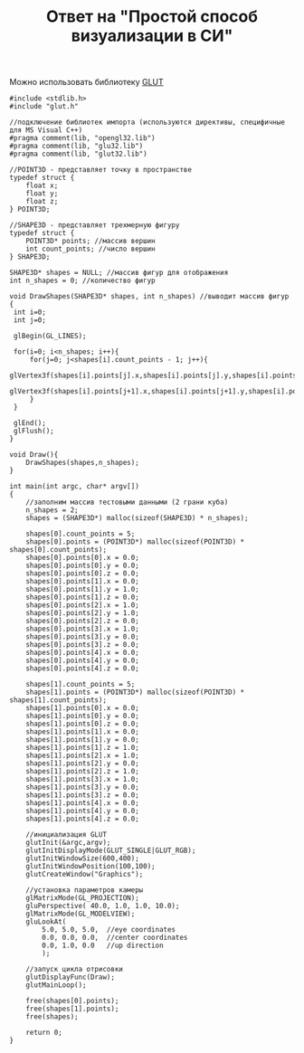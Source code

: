 ﻿---
title: "Ответ на \"Простой способ визуализации в СИ\""
se.owner.user_id: 240512
se.owner.display_name: "MSDN.WhiteKnight"
se.owner.link: "https://ru.stackoverflow.com/users/240512/msdn-whiteknight"
se.answer_id: 927951
se.question_id: 927569
se.post_type: answer
se.score: 4
se.is_accepted: False
---
<p>Можно использовать библиотеку <a href="https://www.opengl.org/resources/libraries/glut/" rel="nofollow noreferrer">GLUT</a></p>

<pre><code>#include &lt;stdlib.h&gt;
#include "glut.h"  

//подключение библиотек импорта (используются директивы, специфичные для MS Visual C++)
#pragma comment(lib, "opengl32.lib")
#pragma comment(lib, "glu32.lib")
#pragma comment(lib, "glut32.lib")

//POINT3D - представляет точку в пространстве
typedef struct {
    float x;
    float y;
    float z;
} POINT3D;

//SHAPE3D - представляет трехмерную фигуру
typedef struct {
    POINT3D* points; //массив вершин
    int count_points; //число вершин
} SHAPE3D;

SHAPE3D* shapes = NULL; //массив фигур для отображения
int n_shapes = 0; //количество фигур

void DrawShapes(SHAPE3D* shapes, int n_shapes) //выводит массив фигур
{ 
 int i=0;
 int j=0;

 glBegin(GL_LINES);

 for(i=0; i&lt;n_shapes; i++){
     for(j=0; j&lt;shapes[i].count_points - 1; j++){
         glVertex3f(shapes[i].points[j].x,shapes[i].points[j].y,shapes[i].points[j].z); 
         glVertex3f(shapes[i].points[j+1].x,shapes[i].points[j+1].y,shapes[i].points[j+1].z); 
     }
 } 

 glEnd();
 glFlush();
}

void Draw(){
    DrawShapes(shapes,n_shapes);
}

int main(int argc, char* argv[])
{
    //заполним массив тестовыми данными (2 грани куба)
    n_shapes = 2;
    shapes = (SHAPE3D*) malloc(sizeof(SHAPE3D) * n_shapes);

    shapes[0].count_points = 5;
    shapes[0].points = (POINT3D*) malloc(sizeof(POINT3D) * shapes[0].count_points);
    shapes[0].points[0].x = 0.0;
    shapes[0].points[0].y = 0.0;
    shapes[0].points[0].z = 0.0;
    shapes[0].points[1].x = 0.0;
    shapes[0].points[1].y = 1.0;
    shapes[0].points[1].z = 0.0;
    shapes[0].points[2].x = 1.0;
    shapes[0].points[2].y = 1.0;
    shapes[0].points[2].z = 0.0;
    shapes[0].points[3].x = 1.0;
    shapes[0].points[3].y = 0.0;
    shapes[0].points[3].z = 0.0;
    shapes[0].points[4].x = 0.0;
    shapes[0].points[4].y = 0.0;
    shapes[0].points[4].z = 0.0;

    shapes[1].count_points = 5;
    shapes[1].points = (POINT3D*) malloc(sizeof(POINT3D) * shapes[1].count_points);
    shapes[1].points[0].x = 0.0;
    shapes[1].points[0].y = 0.0;
    shapes[1].points[0].z = 0.0;
    shapes[1].points[1].x = 0.0;
    shapes[1].points[1].y = 0.0;
    shapes[1].points[1].z = 1.0;
    shapes[1].points[2].x = 1.0;
    shapes[1].points[2].y = 0.0;
    shapes[1].points[2].z = 1.0;
    shapes[1].points[3].x = 1.0;
    shapes[1].points[3].y = 0.0;
    shapes[1].points[3].z = 0.0;
    shapes[1].points[4].x = 0.0;
    shapes[1].points[4].y = 0.0;
    shapes[1].points[4].z = 0.0;

    //инициализация GLUT
    glutInit(&amp;argc,argv);
    glutInitDisplayMode(GLUT_SINGLE|GLUT_RGB);
    glutInitWindowSize(600,400);      
    glutInitWindowPosition(100,100);    
    glutCreateWindow("Graphics");     

    //установка параметров камеры
    glMatrixMode(GL_PROJECTION);
    gluPerspective( 40.0, 1.0, 1.0, 10.0);
    glMatrixMode(GL_MODELVIEW);
    gluLookAt(
        5.0, 5.0, 5.0,  //eye coordinates
        0.0, 0.0, 0.0,  //center coordinates
        0.0, 1.0, 0.0   //up direction
        );      

    //запуск цикла отрисовки
    glutDisplayFunc(Draw);               
    glutMainLoop(); 

    free(shapes[0].points);
    free(shapes[1].points);
    free(shapes);

    return 0;
}
</code></pre>
